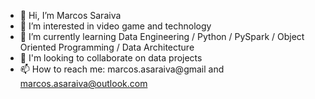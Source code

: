 - 👋 Hi, I’m Marcos Saraiva
- 👀 I’m interested in video game and technology
- 🌱 I’m currently learning Data Engineering / Python / PySpark / Object Oriented Programming / Data Architecture
- 💞️ I'm looking to collaborate on data projects
- 📫 How to reach me: marcos.asaraiva@gmail and marcos.asaraiva@outlook.com


<!---
marcos-asaraiva/marcos-asaraiva is a ✨ special ✨ repository because its `README.md` (this file) appears on your GitHub profile.
You can click the Preview link to take a look at your changes.
--->
